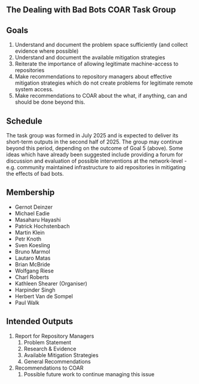 ## The Dealing with Bad Bots COAR Task Group

## Goals

1. Understand and document the problem space sufficiently (and collect evidence where possible)
2. Understand and document the available mitigation strategies
3. Reiterate the importance of allowing legitimate machine-access to repositories
4. Make recommendations to repository managers about effective mitigation strategies which do not create problems for legitimate remote system access.
5. Make recommendations to COAR about the what, if anything, can and should be done beyond this.

## Schedule

The task group was formed in July 2025 and is expected to deliver its short-term outputs in the second half of 2025. The group may continue beyond this period, depending on the outcome of Goal 5 (above). Some ideas which have already been suggested include providing a forum for discussion and evaluation of possible interventions at the network-level - e.g. community maintained infrastructure to aid repositories in mitigating the effects of bad bots.

## Membership

- Gernot Deinzer
- Michael Eadie
- Masaharu Hayashi
- Patrick Hochstenbach
- Martin Klein
- Petr Knoth
- Sven Koesling
- Bruno Marmol
- Lautaro Matas
- Brian McBride
- Wolfgang Riese
- Charl Roberts
- Kathleen Shearer (Organiser)
- Harpinder Singh
- Herbert Van de Sompel
- Paul Walk

## Intended Outputs

1. Report for Repository Managers
   1. Problem Statement
   2. Research & Evidence
   3. Available Mitigation Strategies
   4. General Recommendations
2. Recommendations to COAR
   1. Possible future work to continue managing this issue